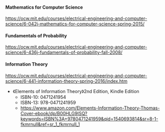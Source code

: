 #### Mathematics for Computer Science

https://ocw.mit.edu/courses/electrical-engineering-and-computer-science/6-042j-mathematics-for-computer-science-spring-2015/

#### Fundamentals of Probability

https://ocw.mit.edu/courses/electrical-engineering-and-computer-science/6-436j-fundamentals-of-probability-fall-2008/

#### Information Theory

https://ocw.mit.edu/courses/electrical-engineering-and-computer-science/6-441-information-theory-spring-2016/index.htm

- 《Elements of Information Theory》2nd Edition, Kindle Edition
  - ISBN-10: 0471241954
  - ISBN-13: 978-0471241959
  - https://www.amazon.com/Elements-Information-Theory-Thomas-Cover-ebook/dp/B00HLG9ISQ?keywords=ISBN%3A+9780471241959&qid=1540693814&sr=8-1-fkmrnull&ref=sr_1_fkmrnull_1
